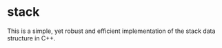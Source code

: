 # stack
This is a simple, yet robust and efficient implementation of the stack data structure in C++.
